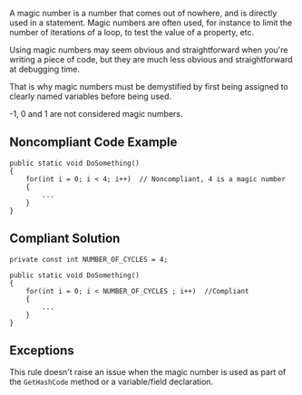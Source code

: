 
A magic number is a number that comes out of nowhere, and is directly used in a statement. Magic numbers are often used, for instance to limit the number of iterations of a loop, to test the value of a property, etc.

Using magic numbers may seem obvious and straightforward when you're writing a piece of code, but they are much less obvious and straightforward at debugging time.

That is why magic numbers must be demystified by first being assigned to clearly named variables before being used.

-1, 0 and 1 are not considered magic numbers.

## Noncompliant Code Example


    public static void DoSomething()
    {
        for(int i = 0; i < 4; i++)  // Noncompliant, 4 is a magic number
        {
            ...
        }
    }


## Compliant Solution


    private const int NUMBER_OF_CYCLES = 4;
    
    public static void DoSomething()
    {
        for(int i = 0; i < NUMBER_OF_CYCLES ; i++)  //Compliant
        {
            ...
        }
    }


## Exceptions

This rule doesn't raise an issue when the magic number is used as part of the `GetHashCode` method or a variable/field declaration.
